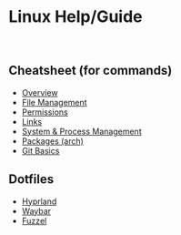 # Linux Help/Guide
&nbsp;
&nbsp;
## Cheatsheet (for commands)

- [Overview](https://github.com/mthyuu/linux/blob/8915107cc8b0ecaa95cb9b25d3c6922ecea0c3d6/cheatsheet/commands-overview.txt)
- [File Management](https://github.com/mthyuu/linux/blob/8915107cc8b0ecaa95cb9b25d3c6922ecea0c3d6/cheatsheet/files.txt)
- [Permissions](https://github.com/mthyuu/linux/blob/8915107cc8b0ecaa95cb9b25d3c6922ecea0c3d6/cheatsheet/perms.txt)
- [Links](https://github.com/mthyuu/linux/blob/8915107cc8b0ecaa95cb9b25d3c6922ecea0c3d6/cheatsheet/links.txt)
- [System & Process Management](https://github.com/mthyuu/linux/blob/8915107cc8b0ecaa95cb9b25d3c6922ecea0c3d6/cheatsheet/system.txt)
- [Packages (arch)](https://github.com/mthyuu/linux/blob/8915107cc8b0ecaa95cb9b25d3c6922ecea0c3d6/cheatsheet/packages.txt)
- [Git Basics](https://github.com/mthyuu/linux/blob/8915107cc8b0ecaa95cb9b25d3c6922ecea0c3d6/cheatsheet/git.txt)
&nbsp;
&nbsp;
## Dotfiles

- [Hyprland](dotfiles/.config/hypr)
- [Waybar](dotfiles/.config/waybar)
- [Fuzzel](dotfiles/.config/fuzzel)
